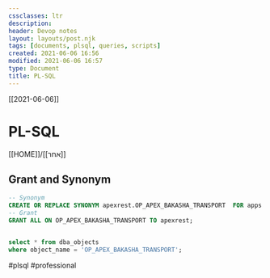 ```yaml
---
cssclasses: ltr
description:
header: Devop notes 
layout: layouts/post.njk
tags: [documents, plsql, queries, scripts]  
created: 2021-06-06 16:56
modified: 2021-06-06 16:57
type: Document
title: PL-SQL
---
```

[[2021-06-06]]
# PL-SQL
[[HOME]]/[[אחר]] 

## Grant and Synonym
```sql  
-- Synonym
CREATE OR REPLACE SYNONYM apexrest.OP_APEX_BAKASHA_TRANSPORT  FOR apps.op_bakasha_transport;
-- Grant
GRANT ALL ON OP_APEX_BAKASHA_TRANSPORT TO apexrest;


select * from dba_objects
where object_name = 'OP_APEX_BAKASHA_TRANSPORT';

```


#plsql
#professional